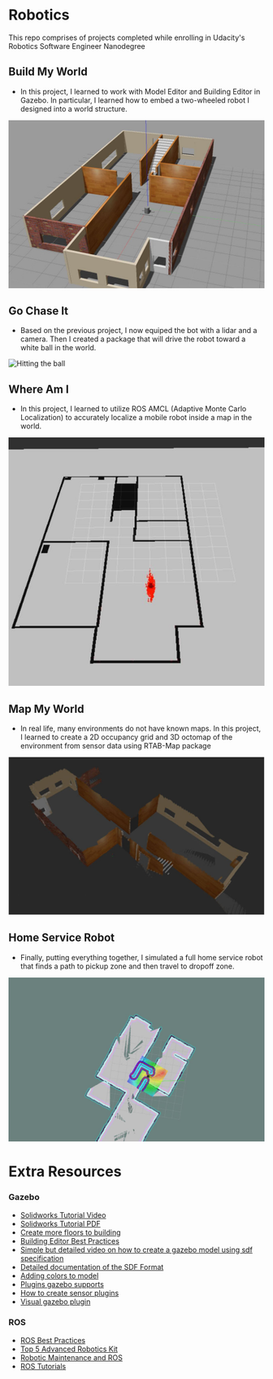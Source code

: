 # Robotics

 This repo comprises of projects completed while enrolling in Udacity's Robotics Software Engineer Nanodegree
 
## Build My World

- In this project, I learned to work with Model Editor and Building Editor in Gazebo. In particular, I learned how to embed a two-wheeled robot I designed into a world structure.

![MyWorld](https://github.com/huytrinhx/Robotics-ND/blob/main/Build-My-World/screenshots/MyWorld%26MyRobot.JPG "My world and the 4-wheeled robot")

## Go Chase It

- Based on the previous project, I now equiped the bot with a lidar and a camera. Then I created a package that will drive the robot toward a white ball in the world.

![Hitting the ball](https://udacity-reviews-uploads.s3.us-west-2.amazonaws.com/_attachments/345774/1637899565/Peek_2021-11-26_04-54.gif "Robot hits the ball")

## Where Am I

- In this project, I learned to utilize ROS AMCL (Adaptive Monte Carlo Localization) to accurately localize a mobile robot inside a map in the world. 

![Localize](https://github.com/huytrinhx/Robotics-ND/blob/main/Where-Am-I/screenshots/LocalizeItself.JPG)

## Map My World

- In real life, many environments do not have known maps. In this project, I learned to create a 2D occupancy grid and 3D octomap of the environment from sensor data using RTAB-Map package

![3d](https://github.com/huytrinhx/Robotics-ND/blob/main/Map-My-World/screenshots/3D-Map.JPG)

## Home Service Robot

- Finally, putting everything together, I simulated a full home service robot that finds a path to pickup zone and then travel to dropoff zone. 

![Navigating](https://github.com/huytrinhx/Robotics-ND/blob/main/Home-Service-Robot/screenshots/NavigatingToPickup.JPG "Robot is planning a path to pickup position")

# Extra Resources
### Gazebo
- [Solidworks Tutorial Video](https://www.youtube.com/watch?v=T7X_p_KMwus)
- [Solidworks Tutorial PDF](https://blogs.solidworks.com/teacher/wp-content/uploads/sites/3/WPI-Robotics-SolidWorks-to-Gazebo.pdf)
- [Create more floors to building](http://gazebosim.org/tutorials?cat=build_world&tut=building_editor#Addlevels)
- [Building Editor Best Practices](http://gazebosim.org/blog/buildingeditor)
- [Simple but detailed video on how to create a gazebo model using sdf specification](https://www.youtube.com/watch?v=3YhW04wIjEc&ab_channel=TheConstruct)
- [Detailed documentation of the SDF Format](http://sdformat.org/tutorials)
- [Adding colors to model](http://gazebosim.org/tutorials/?tut=ros_urdf#Materials:Usingpropercolorsandtextures)
- [Plugins gazebo supports](http://gazebosim.org/tutorials?tut=ros_gzplugins)
- [How to create sensor plugins](https://www.theconstructsim.com/create-a-ros-sensor-plugin-for-gazebo/)
- [Visual gazebo plugin](https://github.com/alexandrelheinen/vector-view)
### ROS
- [ROS Best Practices](https://github.com/leggedrobotics/ros_best_practices)
- [Top 5 Advanced Robotics Kit](https://linuxhint.com/top_5_advanced_robotics_kits/)
- [Robotic Maintenance and ROS](https://core.ac.uk/download/pdf/154676353.pdf)
- [ROS Tutorials](https://www.theconstructsim.com/ros-projects-exploring-ros-using-2-wheeled-robot-part-1/)



